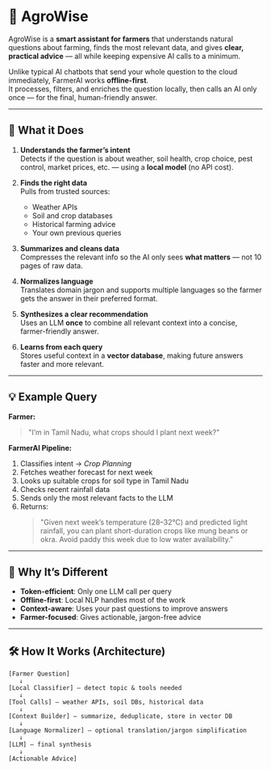 # 🌾 AgroWise

AgroWise is a **smart assistant for farmers** that understands natural questions about farming, finds the most relevant data, and gives **clear, practical advice** — all while keeping expensive AI calls to a minimum.

Unlike typical AI chatbots that send your whole question to the cloud immediately, FarmerAI works **offline-first**.  
It processes, filters, and enriches the question locally, then calls an AI only once — for the final, human-friendly answer.

---

## 🧠 What it Does

1. **Understands the farmer’s intent**  
   Detects if the question is about weather, soil health, crop choice, pest control, market prices, etc. — using a **local model** (no API cost).

2. **Finds the right data**  
   Pulls from trusted sources:
   - Weather APIs
   - Soil and crop databases
   - Historical farming advice
   - Your own previous queries

3. **Summarizes and cleans data**  
   Compresses the relevant info so the AI only sees **what matters** — not 10 pages of raw data.

4. **Normalizes language**  
   Translates domain jargon and supports multiple languages so the farmer gets the answer in their preferred format.

5. **Synthesizes a clear recommendation**  
   Uses an LLM **once** to combine all relevant context into a concise, farmer-friendly answer.

6. **Learns from each query**  
   Stores useful context in a **vector database**, making future answers faster and more relevant.

---

## 💡 Example Query

**Farmer:**  
> "I’m in Tamil Nadu, what crops should I plant next week?"

**FarmerAI Pipeline:**
1. Classifies intent → *Crop Planning*
2. Fetches weather forecast for next week  
3. Looks up suitable crops for soil type in Tamil Nadu  
4. Checks recent rainfall data  
5. Sends only the most relevant facts to the LLM  
6. Returns:  
   > "Given next week’s temperature (28–32°C) and predicted light rainfall, you can plant short-duration crops like mung beans or okra. Avoid paddy this week due to low water availability."

---

## 🚀 Why It’s Different
- **Token-efficient**: Only one LLM call per query
- **Offline-first**: Local NLP handles most of the work
- **Context-aware**: Uses your past questions to improve answers
- **Farmer-focused**: Gives actionable, jargon-free advice

---

## 🛠 How It Works (Architecture)
```text
[Farmer Question]
   ↓
[Local Classifier] — detect topic & tools needed
   ↓
[Tool Calls] — weather APIs, soil DBs, historical data
   ↓
[Context Builder] — summarize, deduplicate, store in vector DB
   ↓
[Language Normalizer] — optional translation/jargon simplification
   ↓
[LLM] — final synthesis
   ↓
[Actionable Advice]
